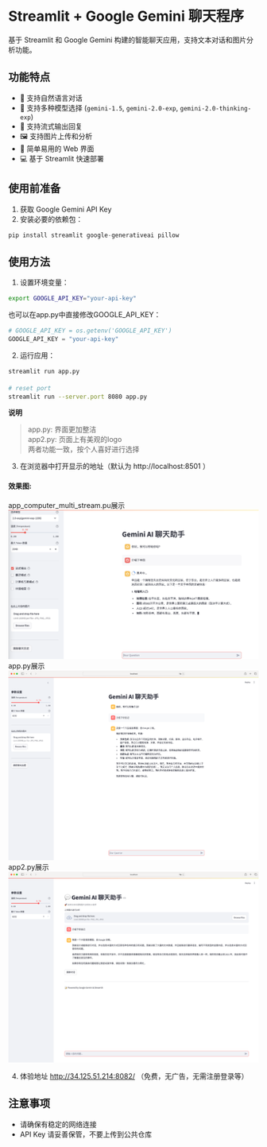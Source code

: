 # Streamlit + Google Gemini 聊天程序

基于 Streamlit 和 Google Gemini 构建的智能聊天应用，支持文本对话和图片分析功能。

## 功能特点

- 💬 支持自然语言对话
- 🤖 支持多种模型选择 (`gemini-1.5`, `gemini-2.0-exp`, `gemini-2.0-thinking-exp`)
- 📝 支持流式输出回复
- 🖼️ 支持图片上传和分析
- 🚀 简单易用的 Web 界面
- 💻 基于 Streamlit 快速部署

## 使用前准备

1. 获取 Google Gemini API Key
2. 安装必要的依赖包：
```python
pip install streamlit google-generativeai pillow
```

## 使用方法

1. 设置环境变量：
```bash
export GOOGLE_API_KEY="your-api-key"
```

也可以在app.py中直接修改GOOGLE_API_KEY：
```python
# GOOGLE_API_KEY = os.getenv('GOOGLE_API_KEY')
GOOGLE_API_KEY = "your-api-key"
```

2. 运行应用：
```bash
streamlit run app.py

# reset port
streamlit run --server.port 8080 app.py
```

**说明**
> app.py: 界面更加整洁 <br>
> app2.py: 页面上有美观的logo <br>
> 两者功能一致，按个人喜好进行选择


3. 在浏览器中打开显示的地址（默认为 http://localhost:8501 ）

#### 效果图:

app_computer_multi_stream.pu展示
![最新界面展示](app_computer_multi_stream-display.png)
app.py展示
![app.py展示](app-display.png)
app2.py展示
![app2.py展示](app2-display.png)

4. 体验地址
http://34.125.51.214:8082/ （免费，无广告，无需注册登录等）

## 注意事项

- 请确保有稳定的网络连接
- API Key 请妥善保管，不要上传到公共仓库
